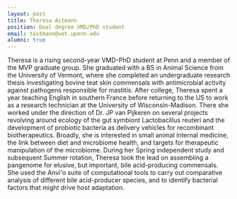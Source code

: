 ```yaml
---
layout: post
title: Theresa Astmann
position: Dual degree VMD/PhD student
email: tastmann@vet.upenn.edu
alumni: true
---
```


Theresa is a rising second-year VMD-PhD student at Penn and a member of the MVP graduate group. She graduated with a BS in Animal Science from the University of Vermont, where she completed an undergraduate research thesis investigating bovine teat skin commensals with antimicrobial activity against pathogens responsible for mastitis. After college, Theresa spent a year teaching English in southern France before returning to the US to work as a research technician at the University of Wisconsin-Madison. There she worked under the direction of Dr. JP van Pijkeren on several projects revolving around ecology of the gut symbiont Lactobacillus reuteri and the development of probiotic bacteria as delivery vehicles for recombinant biotherapeutics. Broadly, she is interested in small animal internal medicine, the link between diet and microbiome health, and targets for therapeutic manipulation of the microbiome.  During her Spring independent study and subsequent Summer rotation, Theresa took the lead on assembling a pangenome for elusive, but important, bile acid-producing commensals.  She used the Anvi'o suite of computational tools to carry out comparative analysis of different bile acid-producer species, and to identify bacterial factors that might drive host adaptation.